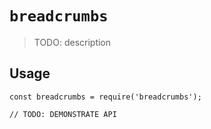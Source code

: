 # `breadcrumbs`

> TODO: description

## Usage

```
const breadcrumbs = require('breadcrumbs');

// TODO: DEMONSTRATE API
```
